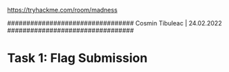 https://tryhackme.com/room/madness


#################################
			Cosmin Tibuleac | 24.02.2022
#################################


# Task 1: Flag Submission

